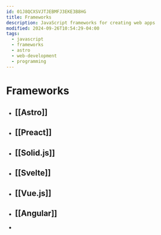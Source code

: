 ```yaml
---
id: 01J8QCXSVJTJEBMFJ3EKE3B8HG
title: Frameworks
description: JavaScript frameworks for creating web apps
modified: 2024-09-26T10:54:29-04:00
tags:
  - javascript
  - frameworks
  - astro
  - web-development
  - programming
---
```

# Frameworks
- ## [[Astro]]
- ## [[Preact]]
- ## [[Solid.js]]
- ## [[Svelte]]
- ## [[Vue.js]]
- ## [[Angular]]
- 